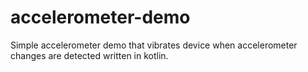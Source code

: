 # accelerometer-demo

Simple accelerometer demo that vibrates device when accelerometer changes are detected written in kotlin.
